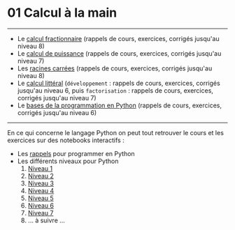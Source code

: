 # 01 Calcul à la main

---
* Le [calcul fractionnaire](https://github.com/NaturelEtChaud/Math-premiere/blob/main/01%20calcul%20%C3%A0%20la%20main/premi%C3%A8re_Math01_Calculs_Fraction.pdf) (rappels de cours, exercices, corrigés jusqu'au niveau 8)
* Le [calcul de puissance](https://github.com/NaturelEtChaud/Math-premiere/blob/main/01%20calcul%20%C3%A0%20la%20main/premi%C3%A8re_Math01_Calculs_Puissance.pdf) (rappels de cours, exercices, corrigés jusqu'au niveau 7)
* Les [racines carrées](https://github.com/NaturelEtChaud/Math-premiere/blob/main/01%20calcul%20%C3%A0%20la%20main/premi%C3%A8re_Math01_Calculs_Racine_Carr%C3%A9e.pdf) (rappels de cours, exercices, corrigés jusqu'au niveau 8)
* Le [calcul littéral](https://github.com/NaturelEtChaud/Math-premiere/blob/main/01%20calcul%20%C3%A0%20la%20main/premi%C3%A8re_Math01_Calculs_Calcul-Litt%C3%A9ral.pdf) (`développement` : rappels de cours, exercices, corrigés jusqu'au niveau 6, puis `factorisation` : rappels de cours, exercices, corrigés jusqu'au niveau 7)
* Le [bases de la programmation en Python](https://github.com/NaturelEtChaud/Math-premiere/blob/main/01%20calcul%20%C3%A0%20la%20main/premi%C3%A8re_Math01_Calculs_Python.pdf) (rappels de cours, exercices, corrigés jusqu'au niveau 6)

---
En ce qui concerne le langage Python on peut tout retrouver le cours et les exercices sur des notebooks interactifs :
* Les [rappels](https://github.com/NaturelEtChaud/Math-premiere/blob/main/01%20calcul%20%C3%A0%20la%20main/Python/Rappels_Python.ipynb) pour programmer en Python
* Les différents niveaux pour Python
    1) [Niveau 1](https://notebook.basthon.fr/?ipynb=eJy1lcFO4zAQQH9l5N5KBWrS0Cp3DlwQF05sFRlntrVw7OCMoVWVD9rv4MewU4roKuaSoFziicd5zyN7DqzmtGU5e9AkSWF5Keu9fmIzpnmFfXFhNKEmlh-YQKUalj8eWIXES07cR9tZFy9oX4f8itvn0rxpn9kYZ0WITeBmh1ZIgQ00zoJCUFxv-AahRKit2VheVZyk0XC_p63Rf_wzmUzgTr4idzCHHG51KV8cdtn2_V_jFHEK-WLLfRwEV8IpwNMSrJ2dcTKyriEsWe5f8D9qYUr8TpzCBSQwhcwHcYfCBbZCGBc2Yj5jxlHt6LgXx_fTSsfZWFgMhJH0LyTc0VWtuNQ-c5565LOdbddDHDKYTiHpI0iGCSQRgSQbXQDSqEQ6TCKNSCxGl7jq518M41_EinD5GwKhEn0U2TCJLCKxHFsinOeFl1j2UVwPk7iOSKTzcR2ScBR6q7AcJrCMCKxG5__hOK-GOaxil-rIEn3_1k6p7_Trdn32S_aMVqNqahRh9Nlo665LhXqWsvG4--Lzw7F9dZUOXdL5Nvk1nbWeTz_9Nda3y-4SOA2KSmpj_eXcth9QXbko)
    2) [Niveau 2](https://notebook.basthon.fr/?ipynb=eJy1lsGOmzAQhl9l5EQqSaBVIHvh3mvVS_dSdiOvmQRrwfYau3WEeIC-Ra_7HHmx2myyTVY9rEQREsJjm_nmn2FMRxQ1FcnJN2G4qbH8yNVBPJCYCNrgv-xMCoPCkLwjDOu6Jfn3jjRoaEkN9dY-Huxbc1Bhf0P1Yyl_Cr-zlVazYJvBZ4eacYYttFZDjVBTsad7hBJBabnXtGmo4VLA14OppCj8NZvN4Av_gdRCCjkcfzHNtd_5AZ3S2LZhNa33x-cHzZ8sApPam5UUJRUGjr-vVx6f_XaDgGcXpI-v4iBG29ZgSXL_gG-iYrLEy4hSWEEGS4gcJLBZ-Cl0yGyIYMukDXIJW9cxkdYoa4Jod2_8vUO3ebrKIpdsFvNRsDce1MFy6WVMBmrn6TdTMd-4-zTJ3GozDjp6AU1gvQg6pyfs9WRaR5lL1osodav1SL0vYOETZFMBF0W505R1gbjvsn5ejKvptYcN1OnUwJ7W9at0LO-gsGeOpq2L8PZLci_2WPKdlg34flcBb5TUBhQvhOK-anT4TCHUTzVdFrwnfZ9C9d_DaJ-0KUS4R265TCdNS1EEP51vNlMkJLw7HtIyRHMbymxIULWYKqJCnGM6V9tt3w3Jqvp-XEN6H_FdfOXgEbXAulXIwuj0d6CGozO0tJK3qqaH7Wni5Uwdml042q0_21-Xk97ziYed1F5ikm_-DrYNF1KTPO37PxIR7HE)
    3) [Niveau 3](https://notebook.basthon.fr/?ipynb=eJzNlU-v0zAMwL-KlV1gdKD9lajEAQmuaBdObJrc1OxVL02qNHl0mvp9eJ9jXwxn3cb21EpAOUw91Hbi2P61sfeiQPcgYvFVu8wpSt9mxU4nIhIac2qzS6MdaSfivZCkVCnib3uRk8MUHbK1jo72jdsVwT9H-5iaH5o9S-OtDLYBfK7IykxSCaW3oAgU6i1uCVKCwpqtxTxHlxkNy517MHrFz2AwgC_ZE6GHKcTwyWhN7IvwhIr4lJRy1OnhmQALe_hZAlWHZ-mPp6T-ciyJOrpJWDjrS0epiFmgF-lLk9J16ggfYLzSCb8mQ4Q3MF1pyUrC4jhkKXk3VdTE3UjjA6pxJIx3hXcNrUY-h2h208ZS6ZXrcL_kSpV7VyjMNHsuuJQb9PX6RW1_8DFGo9F_IxJ4DPFMZATYSWTSj8ikg8jsHohUXP1spcOran6LRhxCFXhUbQVN-_GYdvCYzO8BiDSOmABflWVAwyCCZaU_snZcOxvYFMGyrcBZPz6zDj6v3kcwnry-B0ine4TX9ygoeO4s2FbYvB-X-b13llnTWebwG0bSmJD7SxK4JG2FLfpxWfxzf_mrCttCa6_UdfLren0TUjyS1aTKgmTQTmO6OI7JKR-YZiVnu9ucFpr5CWElzFjPQ_ayXdScn06-G8vD9nhJzsomz7Sx3Gfr-hcQmsYS)
    4) [Niveau 4](https://notebook.basthon.fr/?ipynb=eJzNlc2OmzAQgF9l5FwIhd0EyKri3N5WVS89dVfIwISgNTYy9pYo4n26z5EXqw2baIOC2opLQEj2eP782cMcSE3VjsTkB1elYpjflfWep8QjnFZ4TZ4JrpArEh9Ihow1JP55IBUqmlNFjbTzenmi9rW1r6h8ycUvbiwboWVmZQv42qLMygwbaLQEhsAoL2iBkCPUUhSSVhVVpeDwfa92gj-Zd7FYwLfyFamGCGL4IjhHY0vhlTI0XnKsKM-Pbwi0lsffDWB7fMt07yXXZ7dIOu8iYaKkbhTmJDYDHKWfiRw_pp7jFrZOu4yfOJhHotKSQ-i28Akim-XW8TdLY4EtDrGTTGiLa-0RoVWt1UBsGJ_CDNqYSGw0UxPm53yxVfc1oyU3lv56bTZ0cQDd82iH_3Akvu_P5lI4asRFuW5gwISuAn_AUzjRVTrBPDrBBJ0guhU4tJToMCoLD5jghR6RsivgDkuWU68eep-vwgrnwQpvHtbWoR6kI0TUTc0touZLh0KLPAiv8onm8Ykm-GxuBU-NsnSYB48jQoG5QQ4zBfe4tIR6tXUwRWkzj9JmglK4uhVMtoYSZRikHuxGqFKDagf3EJyKrVdcryYq7mEeq4cJVtHq7u-0_mvf16JzzdjH_J-754uQ5AUlR9bUmNnZe-Ov-8YbGod52ZiE98n7wtCRwa7Yrq1N2z6rk87kx9OtkKZ995V0miRVyYU0f-qu-wNLyuNG)
    5) [Niveau 5](https://notebook.basthon.fr/?ipynb=eJzVl81y2jAQx19lKy6Q2gm2ISRM6am9dnrpqWQY2V6IJ7LkkaUUhuF9mufIi0XGhjGMPElrwrT2xV5ppf_u_kYfa5JRdU_G5AdXiWIYXybZiofEIZymaLNHgivkiozXJELGcjL-uSYpKhpTRY1142ztM7XKCv-UyodY_OLGMxdaRoWtA1-XKKMkwhxyLYEhMMoXdIEQI2RSLCRNU6oSweH7St0LPjVvp9OBb8kjUg1DGMMXwTkaXwqPlKEZJcaU8vj5CYFm8vl3Drh8for0dpRY74fFKXddl2ycA9VESZ0rjMnYfOBRDJGIsa4_xjnMu7Q3nnIwTzIHCp-gX_0WTwgT8C9oaUCWIxw1BhcUSotEpSWHIrW4xFLvLBK6SLHnEKFVplWR5bs2kuddr2ebwa_PsK6-d4OUvXEmMddMNbjv1eBSXWWMJtx4Bia_B1BsWqp37fKDdvKDBvmu_6r-N2D-Hph9noB3hBIFF7xm0vw3kTZ4d9KG7Uo1bChV_0ykXbeTf_0_kOZAeAgbhDWYVhVroZ21ojk0zUe0rWzZGJ2QtoEDI2vFbtpV7OZcS9vIgYE1gNt2Adz-dQBnI07VcFNmC_VrPEWURZptFzBlJ67Wo6sMeX4PPu5Wwoq-sot1a-2fkEHfWj_Pa1fAwt9aQe_ka15DAC1PB17T8cAd_DsMLmsMLuHD5OAcV2HkwZVps4YYnBCjvr0Kp9ybh_YpWm7OXuPufPn6_vZHEdhm55qxwxTdHUxJHlBys3hkGBV_1cUm214sAjNgnORG72pWNZQ3DihailuJNteSfXeyMfp4OBfSXE-2p6bdzyxNuJDmRLzZvAD_o3fl)
    6) [Niveau 6](https://notebook.basthon.fr/?ipynb=eJzlV99P2zAQ_lcs96XtwkbSH0ClvUzb64aGeFpQMc61eDjnyLEZVdX_nUvTdtCZjoxtgq1RI_vsy91935fYnvNCuEs-4qfolNOQvVbFDC94xFHkELJLgw7Q8dGcS9C65KMvc56DE5lwgqyLaGkfu1lR-efCXmXmG5JnabyVla3FPtyAlUpCyUpvmQamBU7FFFgGrLBmakWeC6cMsuOZuzSY0tVqtdhHdQ3CsyEbsXfGS3I8_nT6OcW9vT2-iJrm8d4ggmXOeEeZaPpfCw3elpSDKqlbCEpOkNUqcUHBzqXQ0uvz7VjcWV86yPiIGrAVWZoM7kadGMsUU8gs1QztfoeNUmT0qx_O3rKkq8gBbkD6CoOxNL4CPI44ZVp4V2F-1rzcY1NjTcU6KpvALcA7SuNrBYBlHokHNaW7uAZZFT4xKJcsnBMg6Nqdv1B5banj1fZOCIzkLhjzVXsduHQWRE5uDm5oLt9PMUmxn-Iwxe_SLl1GbnzxC1C-YL0NO9ugq243CUHc-8f0Fq78kXrrN9RbvNTbETVIc8ngP9TdBuW4l-L2qx-xwx_YWDVeseDXb_DS1fgEPB6p0WETjcYHpEtSf3KYYu8P6rMRRhlM2KSNayhOCIX9urkF2GbKetoJ4USrB93jesCC8xbZSQiog11aavaJoVUsFOFwFxX1bBhbKL12D7hvsiG63hRaKKxIGxK89zh5JizFQZbiiAWI6q4FvYuio99I0SBIUbz_NI4q_yBJSf-5kEQsiYqC9T5r10skiBuxWQ9X1Ihg4Ts3og25SaJemJ2dG7xHsJM8xM7g5-9QoxpC0dFrfR-ks3sh-RVYBF0WIKve6sNbLM86PXpgpkrKdzZeDdSHIFaNVAclTyelzXS-oPzwgqilE9Nyn7LujHOFxtJWebG4BeCIsQE)
    7) [Niveau 7](https://notebook.basthon.fr/?ipynb=eJzNmd1u2zYUx1_lQOlF7MquJX9lRjtgwDpgN1swYFdzYTPSsctVolRSbBMEfpdd1s_hF9uhZDuxITn-YAs5gE1Rh-Qh-dNf54SPToBRpJzRP49OjBkLWcac0ePCzesn2UOKzsiJmfwUJl-F4zoq0TIwdVfw_h5lwANUoLSECCFiYs7mCCFCKpO5ZHHMMp4IuH3IPiZiTH9XV1fwB_-CTMMQRvBbIgJj4YLKpA4yLRGCRITcVAryAAEzuEt0QKXbP__-ayxarZazcE_11mvAr6ZH8pPBFxYheRxizES4WiKwVK6-KcD71TLQuceh3k4B2_vjOeSryjB0RlTAvdGDJMTnI4c4g_iBzCV616IxGgugj4J30CmKs0QCBy5A0vLhk8nGTMFr4EWVRFohAYr6x3ssXJ0EiRaZM_JcJ9FZqjOzmR8u8Xjrbb9RNpD_fKDHdXnTV2GNE4lKR1lF861TeJ-9SSPGhdmhDi3zzq4u9mdxxD43m7_wEEfNJtxSFbEUpxJFaLBC-Kw5KGKTKfpe_QfBR_ZZ4xovF2jbU9QZ7cO_NKkCldkaUJimkovsujFtw9s7-fNY_B6BQJgxakAdQqLvIk5thOkl0gpMz9QBDR_z1TdyYEsdTPkUUGXQcSGk_unRUeu7iuy5osuUydxMJSKjxysIVkul6LmJUeTtPBd8F9rttguvRMt7VR9GzadYK9V4mdruj6K2d4haEh9kMTUzRNI1zdobi-5YDKhAF3RHsLiwDKlpvtingt_7ruCfJ4t-HWTRPx-5ZtN_mbG-bcb8614pY4PLlHFQBUjPnjKCkcb3Yq1xjMSkVOTMWxeFEUvJ0hQjY2gEbWpWnFSJzwWfcdyhJtcreq8HTMrVslZ0nKZJwx_Fy83pmtSn754lQbr5rrydJ0jdOghS92zkrlu80WweEa39ZJuxbgVjXucyUTLtSylp-d3ayBIlB0aS8sxjut6DKRAyKcV-ptIEYporxURg4j9O4Viigcd5sW7cPKkVP0KtPOuBfyVKByP_cr3y8zDKilx5VZmDJRLPE6xeHQSrZyNo5zNT-w4Gz8y2pm-OiLM868F8ryKY9w5G80egVBWLD9sWs9CLY63thjyLuKCpaE_z9HG1nLPI5LEDYFFCuSOlg81aIbUbcx0N2ekhm2c9xq9E72CQfyiR7Lbpati2lU56VemCJYbPk8N-HeSwbyll2MDahTJaydx7qsaIHuBSs9bG7CDA1pOOftVb_GDWcQR3lWmDXx_pLHZjTzbNv-ZsSqQtzKpV0hJ4J2qp9dykCkX_YG5SoqUtmtD6hzSV8mCPfjzfkqL6VamOHbLPE9RBHQR1YC-xydF-C50SYlvqGKpfwxGhqG89KRpUMXzpcUjlecjwRegOzuNica0jPRVSaYWn01TSt57sVBJ20tFFIY1-ro43xelFyxtSYWhLJSvPMS4Edn9ZygYXOop21_3DzpDOJ5SC9jrFwFytZ5vmx89d6jDkitx9mKxvFOfSYO6Ys2vN5k_mzoL8E3eEacyK05vNxSSmUELSSiz-B_FxTfw)
    8) ... à suivre ...




